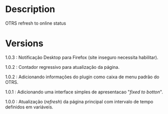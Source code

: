 # Description
OTRS refresh to online status

# Versions
  1.0.3 : Notificação Desktop para Firefox (site inseguro necessita habilitar).
  
  1.0.2 : Contador regressivo para atualização da página.
  
  1.0.2 : Adicionando informações do plugin como caixa de menu padrão do OTRS.
  
  1.0.1 : Adicionando uma interface simples de apresentacao "_fixed to botton_".
  
  1.0.0 : Atualização (_refresh_) da página principal com intervalo de tempo definidos em variáveis.
